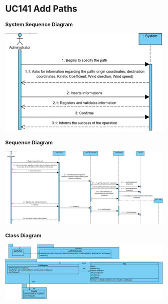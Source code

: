 # **UC141 Add Paths**

### System Sequence Diagram

![UC141-SSD.png](UC141-SSD.png)

### Sequence Diagram

![UC141-SD.png](UC141-SD.png)

### Class Diagram

![UC141-CD.png](UC141-CD.png)